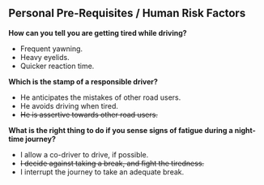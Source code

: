 ## Personal Pre-Requisites / Human Risk Factors

**How can you tell you are getting tired while driving?**
- Frequent yawning.
- Heavy eyelids.
- Quicker reaction time.

**Which is the stamp of a responsible driver?**
- He anticipates the mistakes of other road users.
- He avoids driving when tired.
- ~~He is assertive towards other road users.~~ 

**What is the right thing to do if you sense signs of fatigue during a night-time journey?**
- I allow a co-driver to drive, if possible.
- ~~I decide against taking a break, and fight the tiredness.~~
- I interrupt the journey to take an adequate break. 
